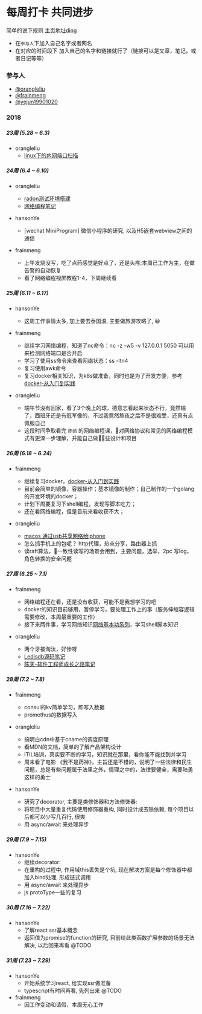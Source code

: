 # 每周打卡 共同进步

简单的说下规则 [主页地址ding](https://mlyteam.github.io/ding/)

* 在`参与人`下加入自己名字或者网名
* 在对应的时间段下 加入自己的名字和链接就行了（链接可以是文章，笔记，或者日记等等）

### 参与人

* [@orangleliu](https://github.com/orangle) 
* [@frainmeng](https://github.com/frainmeng)
* [@yejun19901020](https://github.com/yejun19901020)

### 2018

##### 23周 (5.28 ~ 6.3)

- orangleliu  
    + [linux下的内网端口扫描](https://blog.csdn.net/orangleliu/article/details/80519864)


##### 24周 (6.4 ~ 6.10) 

- orangleliu
    + [radon测试环境搭建](https://github.com/orangle/mydocker/tree/master/radon)
    + [网络编程笔记](https://github.com/orangle/network-coding)

- hansonYe
    + [wechat MiniProgram] 微信小程序的研究, 以及H5嵌套webview之间的通信

- frainmeng 
    + 上午发烧没写，吃了点药感觉是好点了，还是头疼;本周已工作为主，在做告警的自动恢复
    + 看了网络编程视屏教程1-4，下周继续看

##### 25周 (6.11 ~ 6.17) 

- hansonYe
    + 这周工作事情太多, 加上要去泰国浪, 主要做旅游攻略了, 😆

- frainmeng
    + 继续学习网络编程，知道了nc命令：nc -z -w5 -v 127.0.0.1 5050 可以用来检测网络端口是否开启
    + 学习了使用ss命令来查看网络状态：ss -ltn4 
    + 复习使用awk命令
    + 复习docker相关知识，为k8s做准备，同时也是为了开发方便，参考[docker-从入门到实践](https://yeasy.gitbooks.io/docker_practice/content/install/mirror.html)

- orangleliu
    + 端午节没有回家，看了3个晚上的球，德意志看起来状态不行，竟然输了，西班牙还是有冠军像的，不过我竟然熬夜之后不是很难受，还真有点佩服自己
    + 这段时间争取看完 `陈硕` 的网络编程课，对网络协议和常见的网络编程模式有更深一步理解，并能自己做些设计和项目

##### 26周 (6.18 ~ 6.24) 
- frainmeng
    + 继续复习docker，[docker-从入门到实践](https://yeasy.gitbooks.io/docker_practice/content/install/mirror.html)
    + 目前会简单的镜像，容器操作；基本镜像的制作；自己制作的一个golang的开发环境的docker；
    + 计划下周要复习下shell编程，发现写脚本吃力；
    + 还在看网络编程，但是目前来看收获不大；

- orangleliu
    + [macos 通过usb共享网络给iphone](https://blog.csdn.net/orangleliu/article/details/80783602) 
    + 怎么抓手机上的包呢？ http代理，热点分享，路由器上抓 
    + 读raft算法，一致性读写的场景会用到，主要问题，选举，2pc 写log，角色转换的安全问题

##### 27周 (6.25 ~ 7.1)
- frainmeng
    + 网络编程还在看，还是没有收获，可能不是我想学习的吧
    + docker的知识目前够用，暂停学习，要处理工作上的事（服务伸缩容逻辑需要修改，本周最重要的工作）
    + 接下来两件事，学习网络知识[网络基本功系列](https://wizardforcel.gitbooks.io/network-basic/content/index.html)，学习shell脚本知识

- orangleliu
    + 两个牙被淘汰，好惨呀
    + [Ledisdb源码笔记](http://417e7e7c.wiz03.com/share/s/11vDVY0SpQJT2K3Oq51lD14a10w-tP1QH4RJ2I21N62Y3Jno)
    + [陈天-软件工程师成长之路笔记](http://417e7e7c.wiz03.com/share/s/11vDVY0SpQJT2K3Oq51lD14a1oL9w93vR4-f2Snk6W1JK_Zj)
    
##### 28周 (7.2 ~ 7.8)
- frainmeng
    + consul的kv简单学习，即写入数据
    + promethus的数据写入

- orangleliu
    + 搞明白cdn中基于cname的调度原理
    + 看MDN的文档，简单的了解产品架构设计
    + ITIL培训，真实要不断的学习，知识就在那里，看你能不能找到并学习
    + 周末看了电影 《我不是药神》，主旨还是不错的，说明了一些法律和民生问题，总是有些问题属于法里之外，情理之中的，法律要健全，需要陆勇这样的勇士

- hansonYe
    + 研究了decorator, 主要是类修饰器和方法修饰器:
    + 将项目中大量重复代码使用修饰器重构, 同时设计成去除依赖, 每个项目以后都可以少写几百行, 很爽
    + 用 async/await 来处理异步
##### 29周 (7.9 ~ 7.15)
- hansonYe
    + 继续decorator:
    + 在重构的过程中, 作用域this丢失是个坑, 现在解决方案是每个修饰器中都加入bind处理, 形成链式调用
    + 用 async/await 来处理异步
    + js protoType一些的复习
##### 30周 (7.16 ~ 7.22)
- hansonYe
    + 了解react ssr基本概念
    + 返回值为promise的function的研究, 目前给此类函数扩展参数的场景无法解决, 以后回来再看 @TODO

##### 31周 (7.23 ~ 7.29)
- hansonYe
    + 开始系统学习react, 给实现ssr做准备
    + typescript有时间再看, 先列出来 @TODO
- frainmeng
    + 因工作变动和请假，本周无心工作
